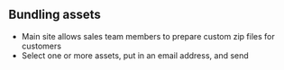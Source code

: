 ##  Bundling assets

* Main site allows sales team members to prepare custom zip files for customers <!-- .element: class="fragment" -->
* Select one or more assets, put in an email address, and send <!-- .element: class="fragment" -->
